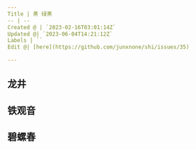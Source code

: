```yaml
---
Title | 茶 绿茶
-- | --
Created @ | `2023-02-16T03:01:14Z`
Updated @| `2023-06-04T14:21:12Z`
Labels | ``
Edit @| [here](https://github.com/junxnone/shi/issues/35)

---
```



## 龙井

## 铁观音

## 碧螺春


